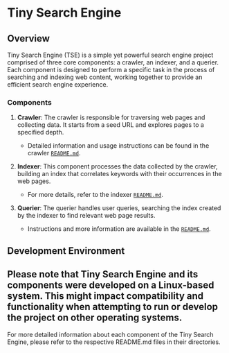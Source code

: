 # Tiny Search Engine

## Overview
Tiny Search Engine (TSE) is a simple yet powerful search engine project comprised of three core components: a crawler, an indexer, and a querier. Each component is designed to perform a specific task in the process of searching and indexing web content, working together to provide an efficient search engine experience.

### Components
1. **Crawler**: The crawler is responsible for traversing web pages and collecting data. It starts from a seed URL and explores pages to a specified depth.
   - Detailed information and usage instructions can be found in the crawler [`README.md`](/crawler/README.md).

2. **Indexer**: This component processes the data collected by the crawler, building an index that correlates keywords with their occurrences in the web pages.
   - For more details, refer to the indexer [`README.md`](/indexer/README.md).

3. **Querier**: The querier handles user queries, searching the index created by the indexer to find relevant web page results.
   - Instructions and more information are available in the [`README.md`](/querier/README.md).

## Development Environment
Please note that Tiny Search Engine and its components were developed on a Linux-based system. This might impact compatibility and functionality when attempting to run or develop the project on other operating systems. 
---

For more detailed information about each component of the Tiny Search Engine, please refer to the respective README.md files in their directories.
